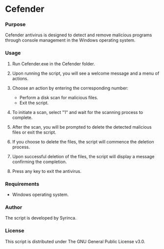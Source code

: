# Cefender

### Purpose
Cefender antivirus is designed to detect and remove malicious programs through console management in the Windows operating system.

### Usage
1. Run Cefender.exe in the Cefender folder.
   
2. Upon running the script, you will see a welcome message and a menu of actions.
   
3. Choose an action by entering the corresponding number:
   - Perform a disk scan for malicious files.
   - Exit the script.

4. To initiate a scan, select "1" and wait for the scanning process to complete.
   
5. After the scan, you will be prompted to delete the detected malicious files or exit the script.

6. If you choose to delete the files, the script will commence the deletion process.
   
7. Upon successful deletion of the files, the script will display a message confirming the completion.
   
8. Press any key to exit the antivirus.

### Requirements
- Windows operating system.

### Author
The script is developed by Syrinca.

### License
This script is distributed under The GNU General Public License v3.0.
